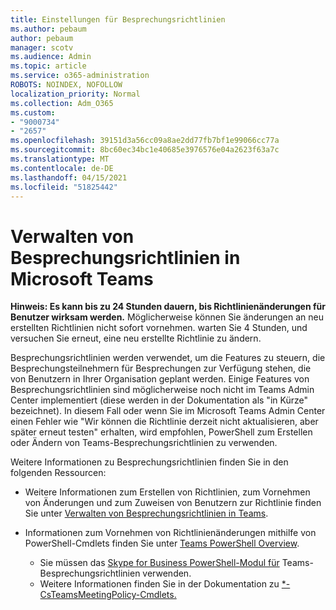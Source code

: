 ```yaml
---
title: Einstellungen für Besprechungsrichtlinien
ms.author: pebaum
author: pebaum
manager: scotv
ms.audience: Admin
ms.topic: article
ms.service: o365-administration
ROBOTS: NOINDEX, NOFOLLOW
localization_priority: Normal
ms.collection: Adm_O365
ms.custom:
- "9000734"
- "2657"
ms.openlocfilehash: 39151d3a56cc09a8ae2dd77fb7bf1e99066cc77a
ms.sourcegitcommit: 8bc60ec34bc1e40685e3976576e04a2623f63a7c
ms.translationtype: MT
ms.contentlocale: de-DE
ms.lasthandoff: 04/15/2021
ms.locfileid: "51825442"
---
```

# <a name="manage-meeting-policies-in-microsoft-teams"></a>Verwalten von Besprechungsrichtlinien in Microsoft Teams

**Hinweis: Es kann bis zu 24 Stunden dauern, bis Richtlinienänderungen für Benutzer wirksam werden.** Möglicherweise können Sie änderungen an neu erstellten Richtlinien nicht sofort vornehmen. warten Sie 4 Stunden, und versuchen Sie erneut, eine neu erstellte Richtlinie zu ändern.

Besprechungsrichtlinien werden verwendet, um die Features zu steuern, die Besprechungsteilnehmern für Besprechungen zur Verfügung stehen, die von Benutzern in Ihrer Organisation geplant werden. Einige Features von Besprechungsrichtlinien sind möglicherweise noch nicht im Teams Admin Center implementiert (diese werden in der Dokumentation als "in Kürze" bezeichnet). In diesem Fall oder wenn Sie im Microsoft Teams Admin Center einen Fehler wie "Wir können die Richtlinie derzeit nicht aktualisieren, aber später erneut testen" erhalten, wird empfohlen, PowerShell zum Erstellen oder Ändern von Teams-Besprechungsrichtlinien zu verwenden. 

Weitere Informationen zu Besprechungsrichtlinien finden Sie in den folgenden Ressourcen:

- Weitere Informationen zum Erstellen von Richtlinien, zum Vornehmen von Änderungen und zum Zuweisen von Benutzern zur Richtlinie finden Sie unter [Verwalten von Besprechungsrichtlinien in Teams](https://docs.microsoft.com/microsoftteams/meeting-policies-in-teams).

- Informationen zum Vornehmen von Richtlinienänderungen mithilfe von PowerShell-Cmdlets finden Sie unter [Teams PowerShell Overview](https://docs.microsoft.com/microsoftteams/teams-powershell-overview). 
    - Sie müssen das [Skype for Business PowerShell-Modul für](https://docs.microsoft.com/skypeforbusiness/set-up-your-computer-for-windows-powershell/download-and-install-the-skype-for-business-online-connector) Teams-Besprechungsrichtlinien verwenden. 
    - Weitere Informationen finden Sie in der Dokumentation zu [*-CsTeamsMeetingPolicy-Cmdlets.](https://docs.microsoft.com/search/?search=CsTeamsMeetingPolicy&view=skype-ps)

